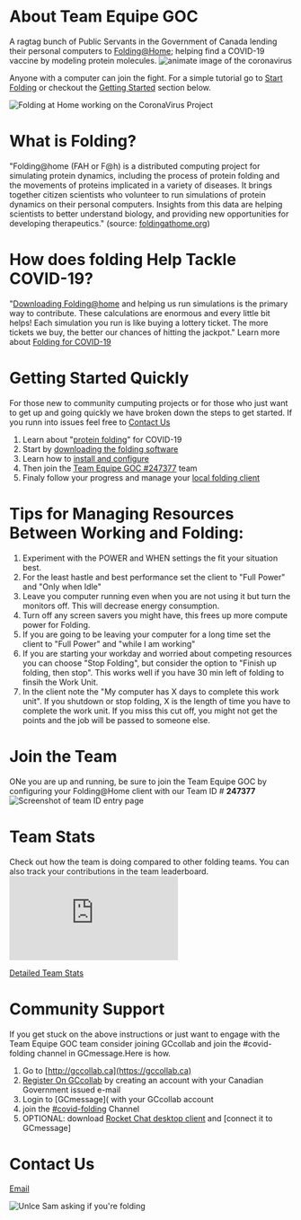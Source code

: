   

# About Team Equipe GOC
A ragtag bunch of Public Servants in the Government of Canada lending their personal computers to [Folding@Home](https://foldingathome.org/); helping find a COVID-19 vaccine by modeling protein molecules. 
![animate image of the coronavirus](https://media.giphy.com/media/dVuyBgq2z5gVBkFtDc/source.gif)

Anyone with a computer can join the fight. For a simple tutorial go to [Start Folding](https://foldingathome.org/start-folding/) or checkout the [Getting Started](#getting-started) section below.


![Folding at Home working on the CoronaVirus Project](https://i.imgur.com/5dPmskh.png)

# What is Folding?
"Folding@home (FAH or F@h) is a distributed computing project for simulating protein dynamics, including the process of protein folding and the movements of proteins implicated in a variety of diseases. It brings together citizen scientists who volunteer to run simulations of protein dynamics on their personal computers. Insights from this data are helping scientists to better understand biology, and providing new opportunities for developing therapeutics." (source: [foldingathome.org](https://foldingathome.org/about/))

# How does folding Help Tackle COVID-19?
"[Downloading Folding@home](https://foldingathome.org/start-folding/) and helping us run simulations is the primary way to contribute. These calculations are enormous and every little bit helps! Each simulation you run is like buying a lottery ticket. The more tickets we buy, the better our chances of hitting the jackpot." Learn more about [Folding for COVID-19](https://foldingathome.org/covid19/)

# Getting Started Quickly
For those new to community cumputing projects or for those who just want to get up and going quickly we have broken down the steps to get started. If you runn into issues feel free to [Contact Us](#contact-us)

1. Learn about "[protein folding](https://foldingathome.org/2020/03/30/covid-19-free-energy-calculations/)" for COVID-19 
2. Start by [downloading the folding software](https://foldingathome.org/start-folding/)
3. Learn how to [install and configure](https://foldingathome.org/support/faq/installation-guides/)
4. Then join the [Team Equipe GOC #247377](https://stats.foldingathome.org/team/247377) team
5. Finaly follow your progress and manage your [local folding client](client.foldingathome.org/)

# Tips for Managing Resources Between Working and Folding:

1. Experiment with the POWER and WHEN settings the fit your situation best.
2. For the least hastle and best performance set the client to "Full Power" and "Only when Idle"
3. Leave you computer running even when you are not using it but turn the monitors off. This will decrease energy consumption.
4. Turn off any screen savers you might have, this frees up more compute power for Folding.
5. If you are going to be leaving your computer for a long time set the client to "Full Power" and "while I am working"
6. If you are starting your workday and worried about competing resources you can choose "Stop Folding", but consider the option to "Finish up folding, then stop". This works well if you have 30 min left of folding to finsih the Work Unit.
7. In the client note the "My computer has X days to complete this work unit". If you shutdown or stop folding, X is the length of time you have to complete the work unit. If you miss this cut off, you might not get the points and the job will be passed to someone else.

# Join the Team
ONe you are up and running, be sure to join the Team Equipe GOC by configuring your Folding@Home client with our Team ID # **247377**
![Screenshot of team ID entry page](https://i.imgur.com/wZLIBRW.png)

# Team Stats
Check out how the team is doing compared to other folding teams. You can also track your contributions in the team leaderboard.
![team stats graph](https://folding.extremeoverclocking.com/graphs/production_day.php?s=&t=247377 "Team Stats ")

[Detailed Team Stats](https://stats.foldingathome.org/team/247377)

# Community Support
If you get stuck on the above instructions or just want to engage with the Team Equipe GOC team consider joining GCcollab and join the #covid-folding channel in GCmessage.Here is how.

1. Go to [http://gccollab.ca](https://gccollab.ca)
2. [Register On GCcollab](https://account.gccollab.ca/register/) by creating an account with your Canadian Government issued e-mail
3. Login to [GCmessage]( with your GCcollab account
4. join the [#covid-folding](https://message.gccollab.ca/channel/covid-folding) Channel
5. OPTIONAL: download [Rocket Chat desktop client](https://rocket.chat/) and [connect it to GCmessage]

# Contact Us
[Email](mailto:teamequipegoc@gmail.com)






![Unlce Sam asking if you're folding](https://i.imgur.com/4cdVyaY.png)
